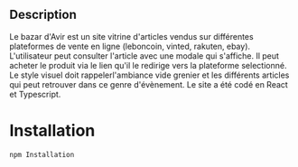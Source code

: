 ## Description

Le bazar d'Avir est un site vitrine d'articles vendus sur différentes plateformes de vente en ligne (leboncoin, vinted, rakuten, ebay). L'utilisateur peut consulter l'article avec une modale qui s'affiche. Il peut acheter le produit via le lien qu'il le redirige vers la plateforme selectionné. Le style visuel doit rappelerl'ambiance vide grenier et les différents articles qui peut retrouver dans ce genre d'évènement.
Le site a été codé en React et Typescript.

# Installation

```
npm Installation
```
